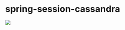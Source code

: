 # spring-session-cassandra
![](https://api.travis-ci.org/armeris/spring-session-cassandra.svg?branch=master)
